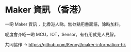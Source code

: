 # Maker 資訊 （香港）

一啲 Maker 資訊 ，比香港人睇。無乜點用書面語，除時加料。

呢度會介紹一啲 MCU，IOT，Sensor，有冇用就見人見智。

共同協作 -&gt; https://github.com/Kennyl/maker-information-hk


